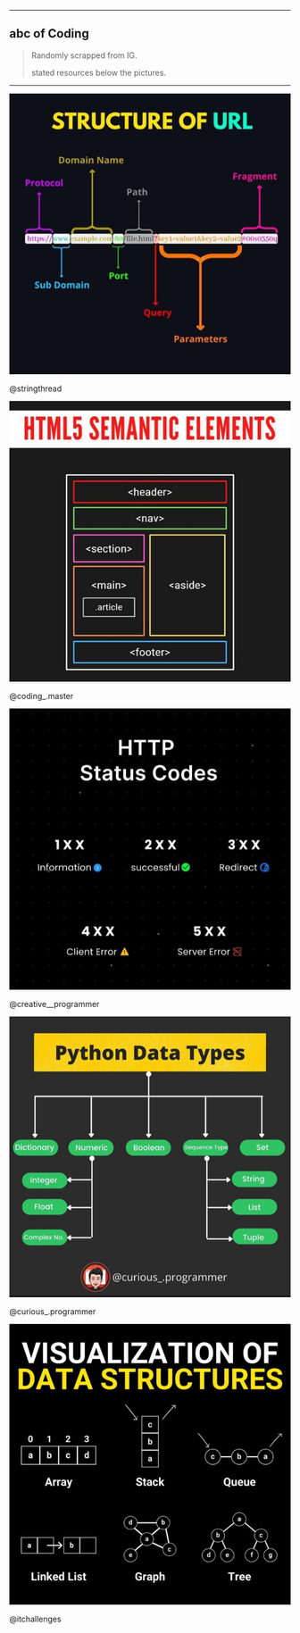 <hr>

## abc of Coding

> Randomly scrapped from IG.
>
> stated resources below the pictures.

<hr>



![image-20211115211929269](abc.assets/image-20211115211929269.png)

@stringthread

![image-20211115213026810](abc.assets/image-20211115213026810.png)

@coding_.master

![image-20211115213055885](abc.assets/image-20211115213055885.png)

@creative__programmer

![image-20211115213136484](abc.assets/image-20211115213136484.png)

@curious_.programmer

![image-20211115213947749](abc.assets/image-20211115213947749.png)

@itchallenges